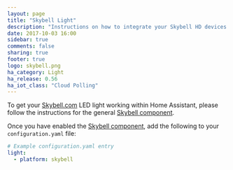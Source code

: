 ```yaml
---
layout: page
title: "Skybell Light"
description: "Instructions on how to integrate your Skybell HD devices within Home Assistant."
date: 2017-10-03 16:00
sidebar: true
comments: false
sharing: true
footer: true
logo: skybell.png
ha_category: Light
ha_release: 0.56
ha_iot_class: "Cloud Polling"
---
```


To get your [Skybell.com](https://skybell.com/) LED light working within Home Assistant, please follow the instructions for the general [Skybell component](/components/skybell).

Once you have enabled the [Skybell component](/components/skybell), add the following to your `configuration.yaml` file:

```yaml
# Example configuration.yaml entry
light:
  - platform: skybell
```
